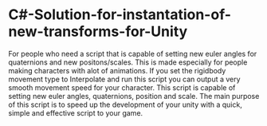# C#-Solution-for-instantation-of-new-transforms-for-Unity
For people who need a script that is capable of setting new euler angles for quaternions and new positons/scales.
This is made especially for people making characters with alot of animations. If you set the rigidbody movement type to Interpolate and run this script you can output a very smooth movement speed for your character.
This script is capable of setting new euler angles, quaternions, position and scale. The main purpose of this script is to speed up the development of your unity with a quick, simple and effective script to your game.

